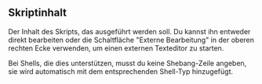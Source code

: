 ## Skriptinhalt

Der Inhalt des Skripts, das ausgeführt werden soll. Du kannst ihn entweder direkt bearbeiten oder die Schaltfläche "Externe Bearbeitung" in der oberen rechten Ecke verwenden, um einen externen Texteditor zu starten.

Bei Shells, die dies unterstützen, musst du keine Shebang-Zeile angeben, sie wird automatisch mit dem entsprechenden Shell-Typ hinzugefügt.
